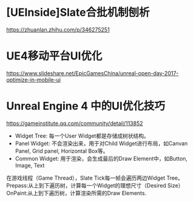 # [UEInside]Slate合批机制刨析

https://zhuanlan.zhihu.com/p/346275251

# UE4移动平台UI优化

https://www.slideshare.net/EpicGamesChina/unreal-open-day-2017-optimize-in-mobile-ui

# Unreal Engine 4 中的UI优化技巧

https://gameinstitute.qq.com/community/detail/113852

- Widget Tree: 每一个User Widget都是存储成树状结构。
- Panel Widget: 不会渲染出来，用于对Child Widget进行布局，如Canvan Panel, Grid panel, Horizontal Box等。
- Common Widget:  用于渲染，会生成最后的Draw Element中，如Button, Image, Text

在游戏线程（Game Thread），Slate Tick每一帧会遍历两边Widget Tree。
Prepass:从上到下遍历树，计算每一个Widget的理想尺寸（Desired Size）
OnPaint:从上到下遍历树，计算渲染所需的Draw Elements.
